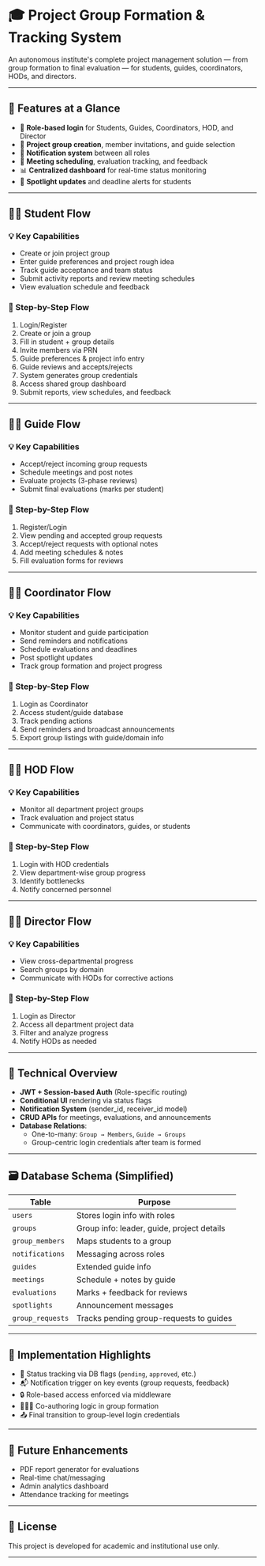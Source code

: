 # 🎓 Project Group Formation & Tracking System

An autonomous institute's complete project management solution — from group formation to final evaluation — for students, guides, coordinators, HODs, and directors.

---

## 🚀 Features at a Glance

- 🔐 **Role-based login** for Students, Guides, Coordinators, HOD, and Director
- 👥 **Project group creation**, member invitations, and guide selection
- 💬 **Notification system** between all roles
- 📅 **Meeting scheduling**, evaluation tracking, and feedback
- 📊 **Centralized dashboard** for real-time status monitoring
- 📢 **Spotlight updates** and deadline alerts for students

---

## 👩‍🎓 Student Flow

### 💡 Key Capabilities

- Create or join project group
- Enter guide preferences and project rough idea
- Track guide acceptance and team status
- Submit activity reports and review meeting schedules
- View evaluation schedule and feedback

### 🧭 Step-by-Step Flow

1. Login/Register
2. Create or join a group
3. Fill in student + group details
4. Invite members via PRN
5. Guide preferences & project info entry
6. Guide reviews and accepts/rejects
7. System generates group credentials
8. Access shared group dashboard
9. Submit reports, view schedules, and feedback

---

## 👨‍🏫 Guide Flow

### 💡 Key Capabilities

- Accept/reject incoming group requests
- Schedule meetings and post notes
- Evaluate projects (3-phase reviews)
- Submit final evaluations (marks per student)

### 🧭 Step-by-Step Flow

1. Register/Login
2. View pending and accepted group requests
3. Accept/reject requests with optional notes
4. Add meeting schedules & notes
5. Fill evaluation forms for reviews

---

## 🧑‍💼 Coordinator Flow

### 💡 Key Capabilities

- Monitor student and guide participation
- Send reminders and notifications
- Schedule evaluations and deadlines
- Post spotlight updates
- Track group formation and project progress

### 🧭 Step-by-Step Flow

1. Login as Coordinator
2. Access student/guide database
3. Track pending actions
4. Send reminders and broadcast announcements
5. Export group listings with guide/domain info

---

## 🧑‍🏫 HOD Flow

### 💡 Key Capabilities

- Monitor all department project groups
- Track evaluation and project status
- Communicate with coordinators, guides, or students

### 🧭 Step-by-Step Flow

1. Login with HOD credentials
2. View department-wise group progress
3. Identify bottlenecks
4. Notify concerned personnel

---

## 👨‍💼 Director Flow

### 💡 Key Capabilities

- View cross-departmental progress
- Search groups by domain
- Communicate with HODs for corrective actions

### 🧭 Step-by-Step Flow

1. Login as Director
2. Access all department project data
3. Filter and analyze progress
4. Notify HODs as needed

---

## 🔧 Technical Overview

- **JWT + Session-based Auth** (Role-specific routing)
- **Conditional UI** rendering via status flags
- **Notification System** (sender_id, receiver_id model)
- **CRUD APIs** for meetings, evaluations, and announcements
- **Database Relations**:
  - One-to-many: `Group → Members`, `Guide → Groups`
  - Group-centric login credentials after team is formed

---

## 🗃️ Database Schema (Simplified)

| Table          | Purpose                                             |
|----------------|-----------------------------------------------------|
| `users`        | Stores login info with roles                        |
| `groups`       | Group info: leader, guide, project details          |
| `group_members`| Maps students to a group                            |
| `notifications`| Messaging across roles                              |
| `guides`       | Extended guide info                                 |
| `meetings`     | Schedule + notes by guide                           |
| `evaluations`  | Marks + feedback for reviews                        |
| `spotlights`   | Announcement messages                               |
| `group_requests`| Tracks pending group-requests to guides            |

---

## 🧠 Implementation Highlights

- 🔄 Status tracking via DB flags (`pending`, `approved`, etc.)
- 📬 Notification trigger on key events (group requests, feedback)
- 🔒 Role-based access enforced via middleware
- 🧑‍🤝‍🧑 Co-authoring logic in group formation
- 📤 Final transition to group-level login credentials

---

## 📌 Future Enhancements

- PDF report generator for evaluations
- Real-time chat/messaging
- Admin analytics dashboard
- Attendance tracking for meetings

---

## 📃 License

This project is developed for academic and institutional use only.

---

